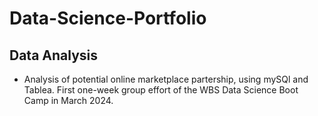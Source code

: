 # Data-Science-Portfolio




## Data Analysis
- Analysis of potential online marketplace partership, using mySQl and Tablea. First one-week group effort of the WBS Data Science Boot Camp in March 2024.

